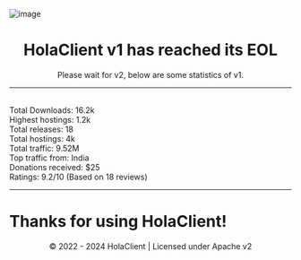 
![image](https://github.com/HolaClient/HolaClient/assets/102372274/8cc5e386-223c-434e-ab35-e587515d5138)
<h1 align="center" dir="auto">HolaClient v1 has reached its EOL</h1>
<p align="center">
Please wait for v2, below are some statistics of v1.
</p>

---

<br>
Total Downloads: 16.2k<br>
Highest hostings: 1.2k<br>
Total releases: 18<br>
Total hostings: 4k<br>
Total traffic: 9.52M<br>
Top traffic from: India<br>
Donations received: $25<br>
Ratings: 9.2/10 (Based on 18 reviews)

---

<h1> Thanks for using HolaClient!</h1>
<p align="center">
© 2022 - 2024 HolaClient | Licensed under Apache v2
</p>
